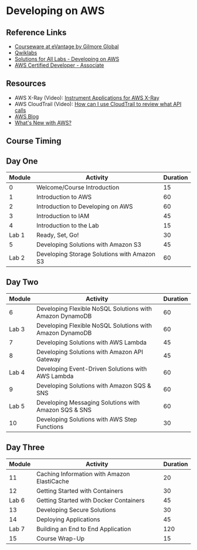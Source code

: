 # Developing on AWS

## Reference Links

* [Courseware at eVantage by Gilmore Global](https://evantage.gilmoreglobal.com/#/user/signin)
* [Qwiklabs](https://ddls.qwiklabs.com/)
* [Solutions for All Labs - Developing on AWS](https://aws-tc-largeobjects.s3.amazonaws.com/AWS-100-DEV/v3.1/fullCodeForAllLabs.html)
* [AWS Certified Developer - Associate](https://aws.amazon.com/certification/certified-developer-associate/)

## Resources

* AWS X-Ray (Video): [Instrument Applications for AWS X-Ray](https://www.youtube.com/watch?v=JBOo2L4sqt8)
* AWS CloudTrail (Video): [How can I use CloudTrail to review what API calls](https://www.youtube.com/watch?v=4ztTv5rIRv8)
* [AWS Blog](https://aws.amazon.com/blogs/)
* [What's New with AWS?](https://aws.amazon.com/new/?whats-new-content-all.sort-by=item.additionalFields.postDateTime&whats-new-content-all.sort-order=desc)

## Course Timing

## Day One

|Module|Activity|Duration|
|-|-|-|
|0|Welcome/Course Introduction|15|
|1|Introduction to AWS|60|
|2|Introduction to Developing on AWS|60|
|3|Introduction to IAM|45|
|4|Introduction to the Lab|15|
|Lab 1|Ready, Set, Go!|30|
|5|Developing Solutions with Amazon S3|45|
|Lab 2|Developing Storage Solutions with Amazon S3|60|

## Day Two

|Module|Activity|Duration|
|-|-|-|
|6|Developing Flexible NoSQL Solutions with Amazon DynamoDB|60|
|Lab 3|Developing Flexible NoSQL Solutions with Amazon DynamoDB|60|
|7|Developing Solutions with AWS Lambda|45|
|8|Developing Solutions with Amazon API Gateway|45|
|Lab 4|Developing Event-Driven Solutions with AWS Lambda|60|
|9|Developing Solutions with Amazon SQS & SNS|60|
|Lab 5|Developing Messaging Solutions with Amazon SQS & SNS|60|
|10|Developing Solutions with AWS Step Functions|30|

## Day Three

|Module|Activity|Duration|
|-|-|-|
|11|Caching Information with Amazon ElastiCache|20|
|12|Getting Started with Containers|30|
|Lab 6|Getting Started with Docker Containers|45|
|13|Developing Secure Solutions|30|
|14|Deploying Applications|45|
|Lab 7|Building an End to End Application|120|
|15|Course Wrap-Up|15|
